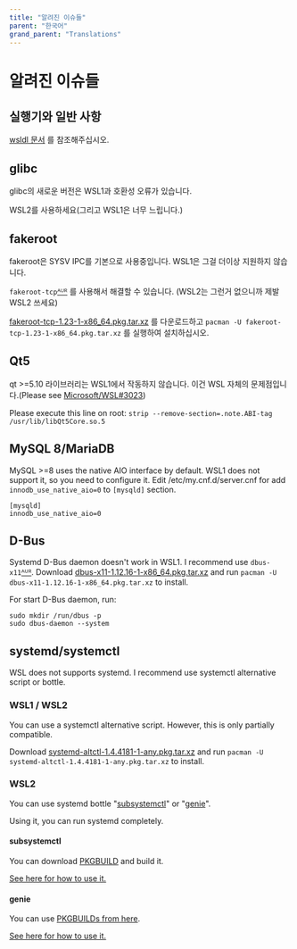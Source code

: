 ```yaml
---
title: "알려진 이슈들"
parent: "한국어"
grand_parent: "Translations"
---
```

# 알려진 이슈들

## 실행기와 일반 사항
[wsldl 문서](https://git.io/wsldl-doc) 를 참조해주십시오.

## glibc
glibc의 새로운 버전은 WSL1과 호환성 오류가 있습니다.

WSL2를 사용하세요(그리고 WSL1은 너무 느립니다.)

## fakeroot
fakeroot은 SYSV IPC를 기본으로 사용중입니다.
WSL1은 그걸 더이상 지원하지 않습니다.

`fakeroot-tcp`[ᴬᵁᴿ](https://aur.archlinux.org/packages/fakeroot-tcp/) 를 사용해서 해결할 수 있습니다. (WSL2는 그런거 없으니까 제발 WSL2 쓰세요)

[fakeroot-tcp-1.23-1-x86_64.pkg.tar.xz](https://github.com/yuk7/arch-prebuilt/releases/download/18082100/fakeroot-tcp-1.23-1-x86_64.pkg.tar.xz) 를 다운로드하고 ```pacman -U fakeroot-tcp-1.23-1-x86_64.pkg.tar.xz``` 를 실행하여 설치하십시오.

## Qt5
qt >=5.10 라이브러리는 WSL1에서 작동하지 않습니다. 이건 WSL 자체의 문제점입니다.(Please see [Microsoft/WSL#3023](https://github.com/Microsoft/WSL/issues/3023))

Please execute this line on root:
```strip --remove-section=.note.ABI-tag /usr/lib/libQt5Core.so.5```

## MySQL 8/MariaDB
MySQL >=8 uses the native AIO interface by default. WSL1 does not support it, so you need to configure it.
Edit /etc/my.cnf.d/server.cnf for add `innodb_use_native_aio=0` to `[mysqld]` section.
```
[mysqld]
innodb_use_native_aio=0
```

## D-Bus
Systemd D-Bus daemon doesn't work in WSL1.
I recommend use `dbus-x11`[ᴬᵁᴿ](https://aur.archlinux.org/packages/dbus-x11/).
Download [dbus-x11-1.12.16-1-x86_64.pkg.tar.xz](https://github.com/yuk7/arch-prebuilt/releases/download/20051200/dbus-x11-1.12.16-1-x86_64.pkg.tar.xz) and run ```pacman -U dbus-x11-1.12.16-1-x86_64.pkg.tar.xz``` to install.

For start D-Bus daemon, run:
```
sudo mkdir /run/dbus -p
sudo dbus-daemon --system
```

## systemd/systemctl
WSL does not supports systemd.
I recommend use systemctl alternative script or bottle.

### WSL1 / WSL2
You can use a systemctl alternative script.
However, this is only partially compatible.

Download [systemd-altctl-1.4.4181-1-any.pkg.tar.xz](https://github.com/yuk7/arch-systemctl-alt/releases/download/1.4.4181-1/systemd-altctl-1.4.4181-1-any.pkg.tar.xz) and run ```pacman -U systemd-altctl-1.4.4181-1-any.pkg.tar.xz``` to install.

### WSL2
You can use systemd bottle "[subsystemctl](https://github.com/sorah/subsystemctl)" or "[genie](https://github.com/arkane-systems/genie)".

Using it, you can run systemd completely.

#### subsystemctl
You can download [PKGBUILD](https://raw.githubusercontent.com/sorah/arch.sorah.jp/master/aur-sorah/PKGBUILDs/subsystemctl/PKGBUILD) and build it.

[See here for how to use it.](https://github.com/sorah/subsystemctl#usage)

#### genie
You can use [PKGBUILDs from here](https://gist.github.com/arlllk/7001c521de601f01735af5ca440f03ae).

[See here for how to use it.](https://github.com/arkane-systems/genie#usage)
